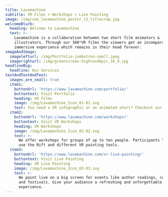 ```yaml
---
title: Lavamachine
subtitle: VR Films + Workshops + Live Painting
image: /img/soe_lavamachine_poster_13_titlecrop.jpg
welcomeBlurb:
  heading: Welcome to Lavamachine
  text: >-
    Lavamachine is a collaboration between two short film animators &
    illustrators. Through our 360°VR films the viewers get an incomparable
    immersive experience which remains in their head forever.
imageAndImage:
  imagelefturl: /img/Portfolio-jumbotron-small.jpeg
  imagerighturl: /img/greenscreen-highres4kpic_16_9.jpg
headlineBig:
  headline: Our Services
textAndTextAndText:
  images_are_small: true
  item1:
    buttonUrl: 'https://www.lavamachine.com/portfolio/'
    buttontext: Visit Portfolio
    heading: VR Films
    image: /img/Lavamachine_Icon_01-01.svg
    text: You need a VR infographic or an animated short? Checkout our portfolio.
  item2:
    buttonUrl: 'https://www.lavamachine.com/workshops/'
    buttontext: Visit VR Workshops
    heading: VR Workshops
    image: /img/Lavamachine_Icon_02-02.svg
    text: >-
      We offer workshops for groups of up to ten people. Participants learn to
      use the Rift and different VR painting tools.
  item3:
    buttonUrl: 'https://www.lavamachine.com/vr-live-painting/'
    buttontext: Visit Live Painting
    heading: VR Live Painting
    image: /img/Lavamachine_Icon_03-03.svg
    text: >-
      We paint live on a big screen for events like author readings, concerts
      and festivals. Give your audience a refreshing and unforgettable
      experience.
---
```


